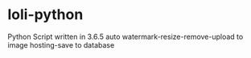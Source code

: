 # loli-python
Python Script
written in 3.6.5
auto watermark-resize-remove-upload to image hosting-save to database
